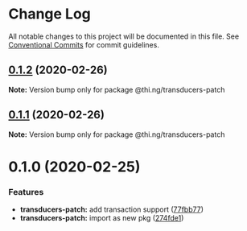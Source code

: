 # Change Log

All notable changes to this project will be documented in this file.
See [Conventional Commits](https://conventionalcommits.org) for commit guidelines.

## [0.1.2](https://github.com/thi-ng/umbrella/compare/@thi.ng/transducers-patch@0.1.1...@thi.ng/transducers-patch@0.1.2) (2020-02-26)

**Note:** Version bump only for package @thi.ng/transducers-patch





## [0.1.1](https://github.com/thi-ng/umbrella/compare/@thi.ng/transducers-patch@0.1.0...@thi.ng/transducers-patch@0.1.1) (2020-02-26)

**Note:** Version bump only for package @thi.ng/transducers-patch





# 0.1.0 (2020-02-25)


### Features

* **transducers-patch:** add transaction support ([77fbb77](https://github.com/thi-ng/umbrella/commit/77fbb774083c38e660644d7ee54b517e2521c3b5))
* **transducers-patch:** import as new pkg ([274fde1](https://github.com/thi-ng/umbrella/commit/274fde1721d478d70d90c720a819361fbc8af836))
